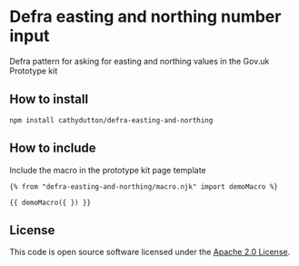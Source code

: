 # Defra easting and northing number input

Defra pattern for asking for easting and northing values in the Gov.uk Prototype kit

## How to install

`npm install cathydutton/defra-easting-and-northing`

## How to include

Include the macro in the prototype kit page template

```
{% from "defra-easting-and-northing/macro.njk" import demoMacro %}

{{ demoMacro({ }) }}
```







## License

This code is open source software licensed under the [Apache 2.0 License]("http://www.apache.org/licenses/LICENSE-2.0.html").